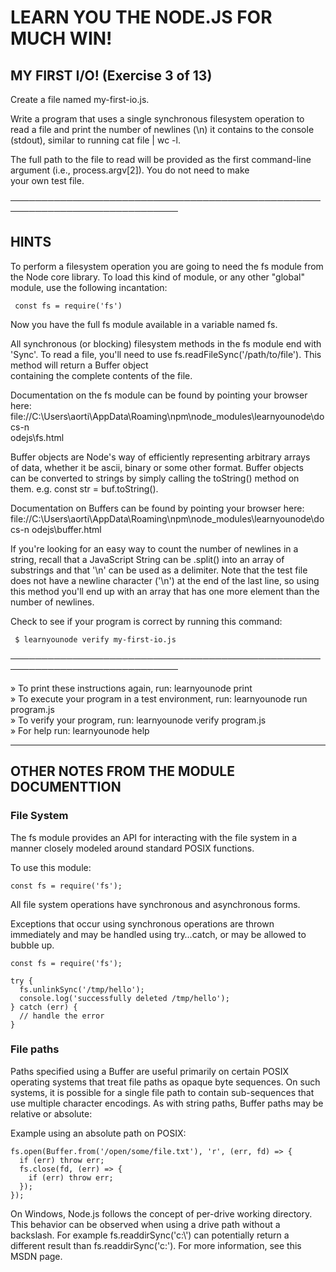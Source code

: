 # LEARN YOU THE NODE.JS FOR MUCH WIN!

## MY FIRST I/O! (Exercise 3 of 13)

Create a file named my-first-io.js.

Write a program that uses a single synchronous filesystem operation to  
 read a file and print the number of newlines (\n) it contains to the
console (stdout), similar to running cat file | wc -l.

The full path to the file to read will be provided as the first
command-line argument (i.e., process.argv[2]). You do not need to make  
 your own test file.

─────────────────────────────────────────────────────────────────────────────

## HINTS

To perform a filesystem operation you are going to need the fs module from  
 the Node core library. To load this kind of module, or any other "global"  
 module, use the following incantation:

     const fs = require('fs')

Now you have the full fs module available in a variable named fs.

All synchronous (or blocking) filesystem methods in the fs module end with  
 'Sync'. To read a file, you'll need to use
fs.readFileSync('/path/to/file'). This method will return a Buffer object  
 containing the complete contents of the file.

Documentation on the fs module can be found by pointing your browser here:  
 file://C:\Users\aorti\AppData\Roaming\npm\node_modules\learnyounode\docs-n  
 odejs\fs.html

Buffer objects are Node's way of efficiently representing arbitrary arrays  
 of data, whether it be ascii, binary or some other format. Buffer objects  
 can be converted to strings by simply calling the toString() method on  
 them. e.g. const str = buf.toString().

Documentation on Buffers can be found by pointing your browser here:
file://C:\Users\aorti\AppData\Roaming\npm\node_modules\learnyounode\docs-n
odejs\buffer.html

If you're looking for an easy way to count the number of newlines in a
string, recall that a JavaScript String can be .split() into an array of
substrings and that '\n' can be used as a delimiter. Note that the test
file does not have a newline character ('\n') at the end of the last line,
so using this method you'll end up with an array that has one more element
than the number of newlines.

Check to see if your program is correct by running this command:

     $ learnyounode verify my-first-io.js

─────────────────────────────────────────────────────────────────────────────

» To print these instructions again, run: learnyounode print  
 » To execute your program in a test environment, run: learnyounode run
program.js  
 » To verify your program, run: learnyounode verify program.js  
 » For help run: learnyounode help

---

## OTHER NOTES FROM THE MODULE DOCUMENTTION

### File System

The fs module provides an API for interacting with the file system in a manner closely modeled around standard POSIX functions.

To use this module:

```
const fs = require('fs');
```

All file system operations have synchronous and asynchronous forms.

Exceptions that occur using synchronous operations are thrown immediately and may be handled using try…catch, or may be allowed to bubble up.

```
const fs = require('fs');

try {
  fs.unlinkSync('/tmp/hello');
  console.log('successfully deleted /tmp/hello');
} catch (err) {
  // handle the error
}
```

### File paths

Paths specified using a Buffer are useful primarily on certain POSIX operating systems that treat file paths as opaque byte sequences. On such systems, it is possible for a single file path to contain sub-sequences that use multiple character encodings. As with string paths, Buffer paths may be relative or absolute:

Example using an absolute path on POSIX:

```
fs.open(Buffer.from('/open/some/file.txt'), 'r', (err, fd) => {
  if (err) throw err;
  fs.close(fd, (err) => {
    if (err) throw err;
  });
});
```

On Windows, Node.js follows the concept of per-drive working directory. This behavior can be observed when using a drive path without a backslash. For example fs.readdirSync('c:\\') can potentially return a different result than fs.readdirSync('c:'). For more information, see this MSDN page.
